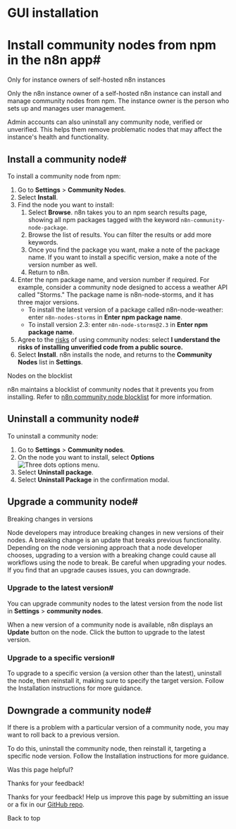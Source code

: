 # GUI installation

[ ](https://github.com/n8n-io/n8n-docs/edit/main/docs/integrations/community-nodes/installation/gui-install.md "Edit this page")

# Install community nodes from npm in the n8n app#

Only for instance owners of self-hosted n8n instances

Only the n8n instance owner of a self-hosted n8n instance can install and manage community nodes from npm. The instance owner is the person who sets up and manages user management.

Admin accounts can also uninstall any community node, verified or unverified. This helps them remove problematic nodes that may affect the instance's health and functionality.

## Install a community node#

To install a community node from npm:

  1. Go to **Settings** > **Community Nodes**.
  2. Select **Install**.
  3. Find the node you want to install:
     1. Select **Browse**. n8n takes you to an npm search results page, showing all npm packages tagged with the keyword `n8n-community-node-package`.
     2. Browse the list of results. You can filter the results or add more keywords.
     3. Once you find the package you want, make a note of the package name. If you want to install a specific version, make a note of the version number as well.
     4. Return to n8n.
  4. Enter the npm package name, and version number if required. For example, consider a community node designed to access a weather API called "Storms." The package name is n8n-node-storms, and it has three major versions.
     * To install the latest version of a package called n8n-node-weather: enter `n8n-nodes-storms` in **Enter npm package name**.
     * To install version 2.3: enter `n8n-node-storms@2.3` in **Enter npm package name**. 
  5. Agree to the [risks](../../risks/) of using community nodes: select **I understand the risks of installing unverified code from a public source.**
  6. Select **Install**. n8n installs the node, and returns to the **Community Nodes** list in **Settings**.



Nodes on the blocklist

n8n maintains a blocklist of community nodes that it prevents you from installing. Refer to [n8n community node blocklist](../../blocklist/) for more information.

## Uninstall a community node#

To uninstall a community node:

  1. Go to **Settings** > **Community nodes**.
  2. On the node you want to install, select **Options** ![Three dots options menu](../../../../_images/common-icons/three-dot-options-menu.png).
  3. Select **Uninstall package**.
  4. Select **Uninstall Package** in the confirmation modal.



## Upgrade a community node#

Breaking changes in versions

Node developers may introduce breaking changes in new versions of their nodes. A breaking change is an update that breaks previous functionality. Depending on the node versioning approach that a node developer chooses, upgrading to a version with a breaking change could cause all workflows using the node to break. Be careful when upgrading your nodes. If you find that an upgrade causes issues, you can downgrade.

### Upgrade to the latest version#

You can upgrade community nodes to the latest version from the node list in **Settings** > **community nodes**.

When a new version of a community node is available, n8n displays an **Update** button on the node. Click the button to upgrade to the latest version.

### Upgrade to a specific version#

To upgrade to a specific version (a version other than the latest), uninstall the node, then reinstall it, making sure to specify the target version. Follow the Installation instructions for more guidance.

## Downgrade a community node#

If there is a problem with a particular version of a community node, you may want to roll back to a previous version.

To do this, uninstall the community node, then reinstall it, targeting a specific node version. Follow the Installation instructions for more guidance.

Was this page helpful? 

Thanks for your feedback! 

Thanks for your feedback! Help us improve this page by submitting an issue or a fix in our [GitHub repo](https://github.com/n8n-io/n8n-docs). 

Back to top 
